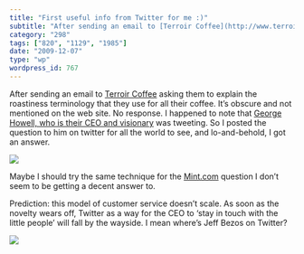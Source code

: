 ```yaml
---
title: "First useful info from Twitter for me :)"
subtitle: "After sending an email to [Terroir Coffee](http://www.terroircoffee.com/) asking them to explain the..."
category: "298"
tags: ["820", "1129", "1985"]
date: "2009-12-07"
type: "wp"
wordpress_id: 767
---
```

After sending an email to [Terroir Coffee](http://www.terroircoffee.com/) asking them to explain the roastiness terminology that they use for all their coffee. It’s obscure and not mentioned on the web site. No response. 
I happened to note that [George Howell, who is their CEO and visionary](http://www.examiner.com/examiner/x-13642-Coffee-Examiner%7Ey2009m6d18-George-Howell-and-the-Cup-of-Excellence) was tweeting. So I posted the question to him on twitter for all the world to see, and lo-and-behold, I got an answer. 

![](https://i0.wp.com/s3.media.squarespace.com/production/1075723/12829350/wp-content/uploads/2009/12/screen-shot-2009-12-07-at-42926-pm.png?w=584)

Maybe I should try the same technique for the [Mint.com](http://www.mint.com) question I don’t seem to be getting a decent answer to.

Prediction: this model of customer service doesn’t scale. As soon as the novelty wears off, Twitter as a way for the CEO to ‘stay in touch with the little people’ will fall by the wayside. I mean where’s Jeff Bezos on Twitter?

![](https://i0.wp.com/img.zemanta.com/pixy.gif?w=584)